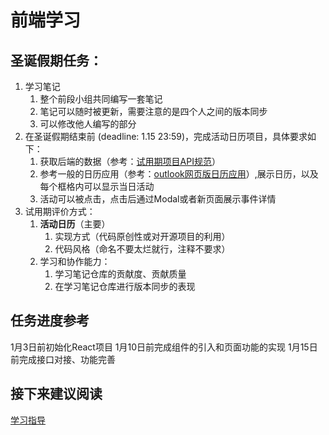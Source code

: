 # 前端学习


## 圣诞假期任务：

1. 学习笔记
    1. 整个前段小组共同编写一套笔记
    2. 笔记可以随时被更新，需要注意的是四个人之间的版本同步
    3. 可以修改他人编写的部分
2. 在圣诞假期结束前 (deadline: 1.15 23:59)，完成活动日历项目，具体要求如下：
    1. 获取后端的数据（参考：[试用期项目API规范]()）
    2. 参考一般的日历应用（参考：[outlook网页版日历应用](https://outlook.live.com/calendar/0/view/month)）,展示日历，以及每个框格内可以显示当日活动
    4. 活动可以被点击，点击后通过Modal或者新页面展示事件详情
3. 试用期评价方式：
    1. __活动日历__（主要）
        1. 实现方式（代码原创性或对开源项目的利用）
        2. 代码风格（命名不要太烂就行，注释不要求）
    2. 学习和协作能力：
        1. 学习笔记仓库的贡献度、贡献质量
        2. 在学习笔记仓库进行版本同步的表现

## 任务进度参考
1月3日前初始化React项目
1月10日前完成组件的引入和页面功能的实现
1月15日前完成接口对接、功能完善

## 接下来建议阅读
[学习指导](./1.Learning.md)